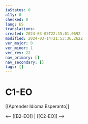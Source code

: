 ```yaml
---
iaStatus: 0
a11y: 0
checked: 0
lang: ES
translations: 
created: 2024-03-05T22:15:01.069Z
modified: 2024-03-14T21:53:36.262Z
ver_major: 0
ver_minor: 1
ver_rev: 22
nav_primary: []
nav_secondary: []
tags: []
---
```

# C1-EO

[[Aprender Idioma Esperanto]]

<-- [[B2-EO]] | [[C2-EO]] -->